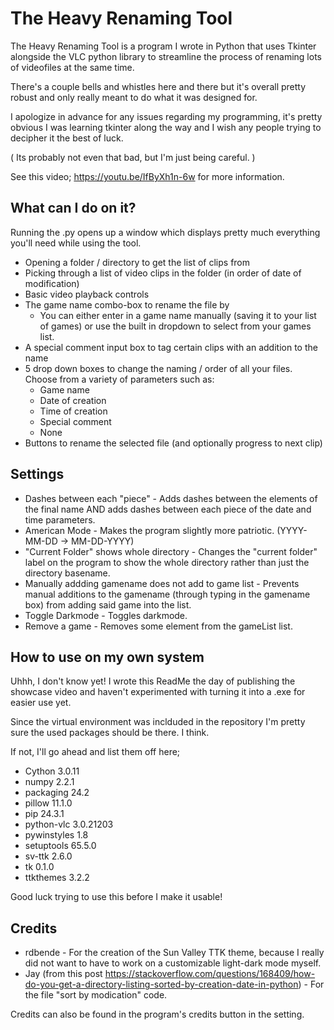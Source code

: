
# The Heavy Renaming Tool

The Heavy Renaming Tool is a program I wrote in Python that uses Tkinter alongside the VLC python library to streamline the process of renaming lots of videofiles at the same time.

There's a couple bells and whistles here and there but it's overall pretty robust and only really meant to do what it was designed for.

I apologize in advance for any issues regarding my programming, it's pretty obvious I was learning tkinter along the way and I wish any people trying to decipher it the best of luck.

( Its probably not even that bad, but I'm just being careful. )

See this video; https://youtu.be/IfByXh1n-6w for more information.


## What can I do on it?

Running the .py opens up a window which displays pretty much everything you'll need while using the tool.

- Opening a folder / directory to get the list of clips from
- Picking through a list of video clips in the folder (in order of date of modification)
- Basic video playback controls
- The game name combo-box to rename the file by 
    - You can either enter in a game name manually (saving it to your list of games) or use the built in dropdown to select from your games list. 
- A special comment input box to tag certain clips with an addition to the name
- 5 drop down boxes to change the naming  / order of all your files. Choose from a variety of parameters such as:
    - Game name
    - Date of creation
    - Time of creation
    - Special comment
    - None
- Buttons to rename the selected file (and optionally progress to next clip)

## Settings

- Dashes between each "piece" - Adds dashes between the elements of the final name AND adds dashes between each piece of the date and time parameters.
- American Mode - Makes the program slightly more patriotic. (YYYY-MM-DD -> MM-DD-YYYY)
- "Current Folder" shows whole directory - Changes the "current folder" label on the program to show the whole directory rather than just the directory basename.
- Manually addding gamename does not add to game list - Prevents manual additions to the gamename (through typing in the gamename box) from adding said game into the list.
- Toggle Darkmode - Toggles darkmode.
- Remove a game - Removes some element from the gameList list.


## How to use on my own system

Uhhh, I don\'t know yet!
I wrote this ReadMe the day of publishing the showcase video and haven't experimented with turning it into a .exe for easier use yet.

Since the virtual environment was inclduded in the repository I'm pretty sure the used packages should be there. I think.

If not, I'll go ahead and list them off here;
- Cython      3.0.11
- numpy       2.2.1
- packaging   24.2
- pillow      11.1.0
- pip         24.3.1
- python-vlc  3.0.21203
- pywinstyles 1.8
- setuptools  65.5.0
- sv-ttk      2.6.0
- tk          0.1.0
- ttkthemes   3.2.2

Good luck trying to use this before I make it usable!

## Credits


- rdbende - For the creation of the Sun Valley TTK theme, because I really did not want to have to work on a customizable light-dark mode myself.
- Jay (from this post https://stackoverflow.com/questions/168409/how-do-you-get-a-directory-listing-sorted-by-creation-date-in-python) - For the file "sort by modication" code.

Credits can also be found in the program's credits button in the setting.






